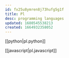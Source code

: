 ```yaml
---
id: fx25u8ymren8j73hufg5g1f
title: Pl
desc: programming languages
updated: 1680545538213
created: 1664932358052
---
```


[[python|pl.python]]

[[javascript|pl.javascript]]
